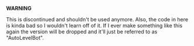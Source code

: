 **WARNING**

This is discontinued and shouldn't be used anymore. Also, the code in here is kinda bad so I wouldn't learn off of it. If I ever make something like this again the version will be dropped and it'll just be referred to as "AutoLevelBot".
